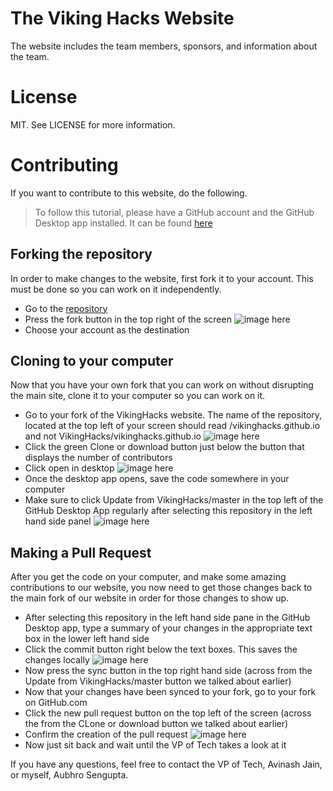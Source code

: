 # The Viking Hacks Website
The website includes the team members, sponsors, and information about the team.

# License
MIT. See LICENSE for more information.

# Contributing
If you want to contribute to this website, do the following.
> To follow this tutorial, please have a GitHub account and the 
GitHub Desktop app installed. It can be found [here](https://desktop.github.com/)

## Forking the repository
In order to make changes to the website, first fork it to your account.
This must be done so you can work on it independently.

- Go to the [repository](https://github.com/VikingHacks/vikinghacks.github.io)
- Press the fork button in the top right of the screen
![image here](https://cloud.githubusercontent.com/assets/5069354/18412887/b936f0a8-774e-11e6-8172-ef97326994f8.png)
- Choose your account as the destination

## Cloning to your computer
Now that you have your own fork that you can work on without
disrupting the main site, clone it to your computer so you can work
on it.

- Go to your fork of the VikingHacks website. The name of the repository,
    located at the top left of your screen should read <YOUR USERNAME>/vikinghacks.github.io
    and not VikingHacks/vikinghacks.github.io
![image here](https://cloud.githubusercontent.com/assets/5069354/18412890/b93eadb6-774e-11e6-8f2a-89e018de0668.png)
- Click the green Clone or download button just below the button that displays 
    the number of contributors
- Click open in desktop
![image here](https://cloud.githubusercontent.com/assets/5069354/18412888/b93b7178-774e-11e6-9618-4b132b303189.png)
- Once the desktop app opens, save the code somewhere in your computer
- Make sure to click Update from VikingHacks/master in the top left of the
    GitHub Desktop App regularly after selecting this repository in the left hand side panel
![image here](https://cloud.githubusercontent.com/assets/5069354/18412891/b93f29c6-774e-11e6-93b4-9c6dbaa38238.png)
## Making a Pull Request
After you get the code on your computer, and make some amazing contributions
to our website, you now need to get those changes back to the main
fork of our website in order for those changes to show up.

- After selecting this repository in the left hand side pane in the 
    GitHub Desktop app, type a summary of your changes in the appropriate
    text box in the lower left hand side
- Click the commit button right below the text boxes. This saves the changes
    locally
![image here](https://cloud.githubusercontent.com/assets/5069354/18412892/b94b5980-774e-11e6-9961-a0507d0e6824.png)
- Now press the sync button in the top right hand side (across from the 
Update from VikingHacks/master button we talked about earlier)
- Now that your changes have been synced to your fork, go to your fork
    on GitHub.com
- Click the new pull request button on the top left of the screen
    (across the from the CLone or download button we talked about earlier)
- Confirm the creation of the pull request
![image here](https://cloud.githubusercontent.com/assets/5069354/18412894/b955ef08-774e-11e6-9b8f-d603b0f7ff76.png)
- Now just sit back and wait until the VP of Tech takes a look at it

If you have any questions, feel free to contact the VP of Tech, Avinash Jain,
or myself, Aubhro Sengupta.




